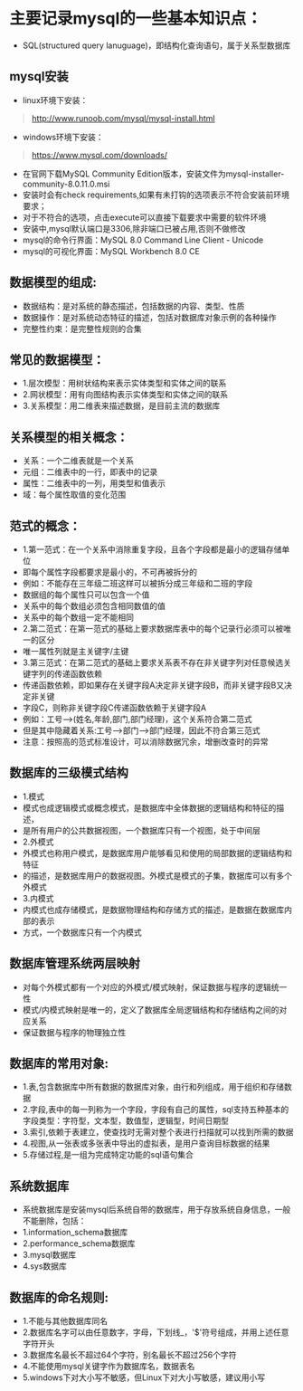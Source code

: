# 主要记录mysql的一些基本知识点：
* SQL(structured query lanuguage)，即结构化查询语句，属于关系型数据库

## mysql安装
* linux环境下安装：
> http://www.runoob.com/mysql/mysql-install.html
* windows环境下安装：
> https://www.mysql.com/downloads/
* 在官网下载MySQL Community Edition版本，安装文件为mysql-installer-community-8.0.11.0.msi
* 安装时会有check requirements,如果有未打钩的选项表示不符合安装前环境要求；
* 对于不符合的选项，点击execute可以直接下载要求中需要的软件环境
* 安装中,mysql默认端口是3306,除非端口已被占用,否则不做修改
* mysql的命令行界面：MySQL 8.0 Command Line Client - Unicode
* mysql的可视化界面：MySQL Workbench 8.0 CE

## 数据模型的组成:
* 数据结构：是对系统的静态描述，包括数据的内容、类型、性质
* 数据操作：是对系统动态特征的描述，包括对数据库对象示例的各种操作
* 完整性约束：是完整性规则的合集

## 常见的数据模型：
* 1.层次模型：用树状结构来表示实体类型和实体之间的联系
* 2.网状模型：用有向图结构表示实体类型和实体之间的联系
* 3.关系模型：用二维表来描述数据，是目前主流的数据库

## 关系模型的相关概念：
* 关系：一个二维表就是一个关系
* 元组：二维表中的一行，即表中的记录
* 属性：二维表中的一列，用类型和值表示
* 域：每个属性取值的变化范围

## 范式的概念：
* 1.第一范式：在一个关系中消除重复字段，且各个字段都是最小的逻辑存储单位
* 即每个属性字段都要求是最小的，不可再被拆分的
* 例如：不能存在三年级二班这样可以被拆分成三年级和二班的字段
* 数据组的每个属性只可以包含一个值
* 关系中的每个数组必须包含相同数值的值
* 关系中的每个数组一定不能相同
* 2.第二范式：在第一范式的基础上要求数据库表中的每个记录行必须可以被唯一的区分
* 唯一属性列就是主关键字/主键
* 3.第三范式：在第二范式的基础上要求关系表不存在非关键字列对任意候选关键字列的传递函数依赖
* 传递函数依赖，即如果存在关键字段A决定非关键字段B，而非关键字段B又决定非关键
* 字段C，则称非关键字段C传递函数依赖于关键字段A
* 例如：工号-->(姓名,年龄,部门,部门经理)，这个关系符合第二范式
* 但是其中隐藏着关系:工号-->部门-->部门经理，因此不符合第三范式
* 注意：按照高的范式标准设计，可以消除数据冗余，增删改查时的异常

## 数据库的三级模式结构
* 1.模式
* 模式也成逻辑模式或概念模式，是数据库中全体数据的逻辑结构和特征的描述，
* 是所有用户的公共数据视图，一个数据库只有一个视图，处于中间层
* 2.外模式
* 外模式也称用户模式，是数据库用户能够看见和使用的局部数据的逻辑结构和特征
* 的描述，是数据库用户的数据视图。外模式是模式的子集，数据库可以有多个外模式
* 3.内模式
* 内模式也成存储模式，是数据物理结构和存储方式的描述，是数据在数据库内部的表示
* 方式，一个数据库只有一个内模式

## 数据库管理系统两层映射
* 对每个外模式都有一个对应的外模式/模式映射，保证数据与程序的逻辑统一性
* 模式/内模式映射是唯一的，定义了数据库全局逻辑结构和存储结构之间的对应关系
* 保证数据与程序的物理独立性

## 数据库的常用对象:
* 1.表,包含数据库中所有数据的数据库对象，由行和列组成，用于组织和存储数据
* 2.字段,表中的每一列称为一个字段，字段有自己的属性，sql支持五种基本的字段类型：字符型，文本型，数值型，逻辑型，时间日期型
* 3.索引,依赖于表建立，使查找时无需对整个表进行扫描就可以找到所需的数据
* 4.视图,从一张表或多张表中导出的虚拟表，是用户查询目标数据的结果
* 5.存储过程,是一组为完成特定功能的sql语句集合

## 系统数据库
* 系统数据库是安装mysql后系统自带的数据库，用于存放系统自身信息，一般不能删除，包括：
* 1.information_schema数据库
* 2.performance_schema数据库
* 3.mysql数据库
* 4.sys数据库

## 数据库的命名规则:
* 1.不能与其他数据库同名
* 2.数据库名字可以由任意数字，字母，下划线_，'$'符号组成，并用上述任意字符开头
* 3.数据库名最长不超过64个字符，别名最长不超过256个字符
* 4.不能使用mysql关键字作为数据库名，数据表名
* 5.windows下对大小写不敏感，但Linux下对大小写敏感，建议用小写